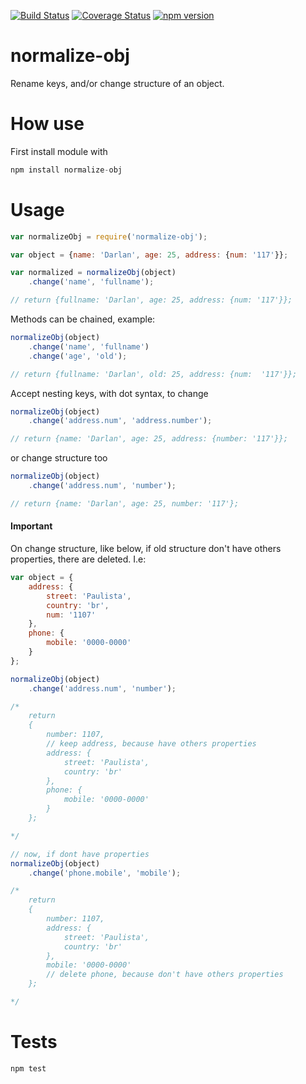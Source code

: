 [![Build Status](https://travis-ci.org/darlanmendonca/normalize-obj.svg)](https://travis-ci.org/thebergamo/parsick) 
[![Coverage Status](https://coveralls.io/repos/darlanmendonca/normalize-obj/badge.svg?branch=master&service=github)](https://coveralls.io/github/darlanmendonca/normalize-obj?branch=master)
[![npm version](https://badge.fury.io/js/normalize-obj.svg)](https://badge.fury.io/js/normalize-obj)

# normalize-obj

Rename keys, and/or change structure of an object.

# How use

First install module with 
```js 
npm install normalize-obj
```

# Usage

```js
var normalizeObj = require('normalize-obj');

var object = {name: 'Darlan', age: 25, address: {num: '117'}};

var normalized = normalizeObj(object)
	.change('name', 'fullname');

// return {fullname: 'Darlan', age: 25, address: {num: '117'}};
```

Methods can be chained, example:

```js
normalizeObj(object)
	.change('name', 'fullname')
	.change('age', 'old');

// return {fullname: 'Darlan', old: 25, address: {num:  '117'}};
```

Accept nesting keys, with dot syntax, to change

```js
normalizeObj(object)
	.change('address.num', 'address.number');

// return {name: 'Darlan', age: 25, address: {number: '117'}};
```

or change structure too
```js
normalizeObj(object)
	.change('address.num', 'number');

// return {name: 'Darlan', age: 25, number: '117'};
```

#### Important
On change structure, like below, if old structure don't have others properties, there are deleted. I.e:

```js
var object = {
	address: {
		street: 'Paulista',
		country: 'br',
		num: '1107'
	},
	phone: {
		mobile: '0000-0000'
	}
};

normalizeObj(object)
	.change('address.num', 'number');

/* 
	return 
	{
		number: 1107,
		// keep address, because have others properties
		address: {
			street: 'Paulista',
			country: 'br'
		},
		phone: {
			mobile: '0000-0000'
		}
	};

*/

// now, if dont have properties
normalizeObj(object)
	.change('phone.mobile', 'mobile');

/* 
	return 
	{
		number: 1107,
		address: {
			street: 'Paulista',
			country: 'br'
		},
		mobile: '0000-0000'
		// delete phone, because don't have others properties
	};

*/

```


# Tests

```js
npm test
```
